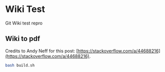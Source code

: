 # Wiki Test
Git Wiki test repro

## Wiki to pdf
Credits to Andy Neff for this post: [https://stackoverflow.com/a/44688216](https://stackoverflow.com/a/44688216).
```bash
bash build.sh
```
